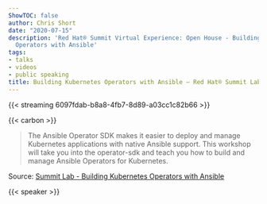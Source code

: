```yaml
---
ShowTOC: false
author: Chris Short
date: "2020-07-15"
description: 'Red Hat® Summit Virtual Experience: Open House - Building Kubernetes
  Operators with Ansible'
tags:
- talks
- videos
- public speaking
title: Building Kubernetes Operators with Ansible — Red Hat® Summit Lab
---
```


{{< streaming 6097fdab-b8a8-4fb7-8d89-a03cc1c82b66 >}}

{{< carbon >}}

> The Ansible Operator SDK makes it easier to deploy and manage Kubernetes applications with native Ansible support. This workshop will take you into the operator-sdk and teach you how to build and manage Ansible Operators for Kubernetes.

Source: [Summit Lab - Building Kubernetes Operators with Ansible](https://youtu.be/6scP0L1oCP4?t=302)

{{< speaker >}}
